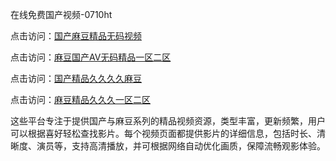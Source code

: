 在线免费国产视频-0710ht

点击访问：<a href="https://heiliaoll4qsx.pages.dev">国产麻豆精品无码视频</a>

点击访问：<a href="https://heiliaowzu4ur.pages.dev">麻豆国产AV无码精品一区二区</a>

点击访问：<a href="https://heiliaoe8ajia.pages.dev">国产精品久久久久麻豆</a>

点击访问：<a href="https://heiliaozj3tjd.pages.dev">麻豆精品久久久一区二区</a>

这些平台专注于提供国产与麻豆系列的精品视频资源，类型丰富，更新频繁，用户可以根据喜好轻松查找影片。每个视频页面都提供影片的详细信息，包括时长、清晰度、演员等，支持高清播放，并可根据网络自动优化画质，保障流畅观影体验。

<span style="display:none;">[Canonical link](https://github.com/sang20250710/sang4 ）</span>
